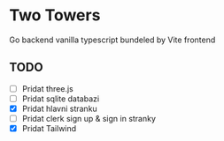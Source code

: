 # Two Towers

Go backend
vanilla typescript bundeled by Vite frontend

## TODO
- [ ] Pridat three.js
- [ ] Pridat sqlite databazi
- [x] Pridat hlavni stranku
- [ ] Pridat clerk sign up & sign in stranky
- [x] Pridat Tailwind
